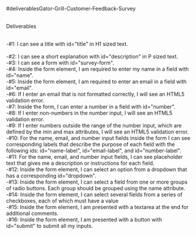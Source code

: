 #deliverablesGator-Grill-Customer-Feedback-Survey<br><br>

Deliverables <br><br>

-#1: I can see a title with id="title" in H1 sized text.<br><br>
-#2: I can see a short explanation with id="description" in P sized text.<br>
-#3: I can see a form with id="survey-form". <br>
-#4: Inside the form element, I am required to enter my name in a field with id="name".<br>
-#5: Inside the form element, I am required to enter an email in a field with id="email".<br>
-#6: If I enter an email that is not formatted correctly, I will see an HTML5 validation error.<br>
-#7: Inside the form, I can enter a number in a field with id="number".<br>
-#8: If I enter non-numbers in the number input, I will see an HTML5 validation error.<br>
-#9: If I enter numbers outside the range of the number input, which are defined by the min and max attributes, I will see an HTML5 validation error.<br>
-#10: For the name, email, and number input fields inside the form I can see corresponding labels that describe the purpose of each field with the following ids: id="name-label", id="email-label", and id="number-label".<br>
-#11: For the name, email, and number input fields, I can see placeholder text that gives me a description or instructions for each field.<br>
-#12: Inside the form element, I can select an option from a dropdown that has a corresponding id="dropdown".<br>
-#13: Inside the form element, I can select a field from one or more groups of radio buttons. Each group should be grouped using the name attribute.<br>
-#14: Inside the form element, I can select several fields from a series of checkboxes, each of which must have a value<br>
-#15: Inside the form element, I am presented with a textarea at the end for additional comments.<br>
-#16: Inside the form element, I am presented with a button with id="submit" to submit all my inputs.<br>

